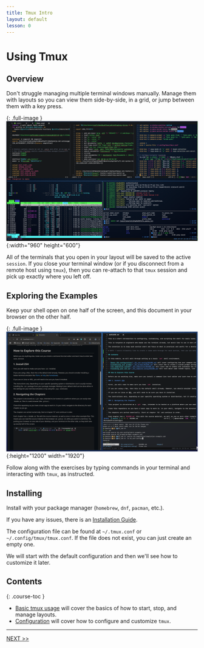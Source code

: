 ```yaml
---
title: Tmux Intro
layout: default
lesson: 0
---
```

# Using Tmux

## Overview

Don't struggle managing multiple terminal windows manually. Manage them with layouts so you can view them side-by-side, in a grid, or jump between them with a key press.

{: .full-image }
![image](./images/tmux.png){:width="960" height="600"}

All of the terminals that you open in your layout will be saved to the active `session`. If you close your terminal window (or if you disconnect from a remote host using `tmux`), then you can re-attach to that `tmux` session and pick up exactly where you left off.

## Exploring the Examples

Keep your shell open on one half of the screen, and this document in your browser on the other half.

{: .full-image }
![image](../img/side-by-side.png){:height="1200" width="1920"}

Follow along with the exercises by typing commands in your terminal and interacting with `tmux`, as instructed.

## Installing

Install with your package manager (`homebrew`, `dnf`, `pacman`, etc.).

If you have any issues, there is an [Installation Guide](https://github.com/tmux/tmux/wiki/Installing).

The configuration file can be found at `~/.tmux.conf` or `~/.config/tmux/tmux.conf`. If the file does not exist, you can just create an empty one.

We will start with the default configuration and then we'll see how to customize it later.


## Contents

{: .course-toc }
- [Basic tmux usage](./01_basic-usage) will cover the basics of how to start, stop, and manage layouts.
- [Configuration](./02_configuration) will cover how to configure and customize `tmux`.

---

[NEXT >>](./01_basic-usage)
